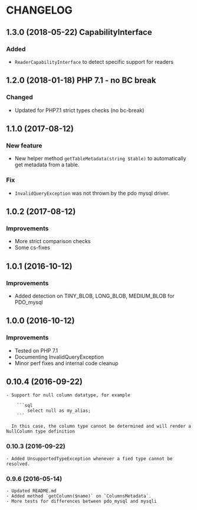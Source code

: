 # CHANGELOG

## 1.3.0 (2018-05-22) CapabilityInterface 

### Added

- `ReaderCapabilityInterface` to detect specific support for readers

## 1.2.0 (2018-01-18) PHP 7.1 - no BC break 

### Changed

- Updated for PHP7.1 strict types checks (no bc-break)

## 1.1.0 (2017-08-12)

### New feature

- New helper method `getTableMetadata(string $table)` to automatically get metadata from a table. 

### Fix
- `InvalidQueryException` was not thrown by the pdo mysql driver. 

## 1.0.2 (2017-08-12)

### Improvements

- More strict comparison checks
- Some cs-fixes

## 1.0.1 (2016-10-12)

### Improvements

- Added detection on TINY_BLOB, LONG_BLOB, MEDIUM_BLOB for PDO_mysql

## 1.0.0 (2016-10-12)

### Improvements

- Tested on PHP 7.1
- Documenting InvalidQueryException
- Minor perf fixes and internal code cleanup

## 0.10.4 (2016-09-22)

    - Support for null column datatype, for example
    
        ```sql
            select null as my_alias; 
        ```
        
      In this case, the column type cannot be determined and will render a NullColumn type definition  

### 0.10.3 (2016-09-22)

    - Added UnsupportedTypeException whenever a fied type cannot be resolved.

### 0.9.6 (2016-05-14)

    - Updated README.md
    - Added method `getColumn($name)` on `ColumnsMetadata`.
    - More tests for differences between pdo_mysql and mysqli

  
